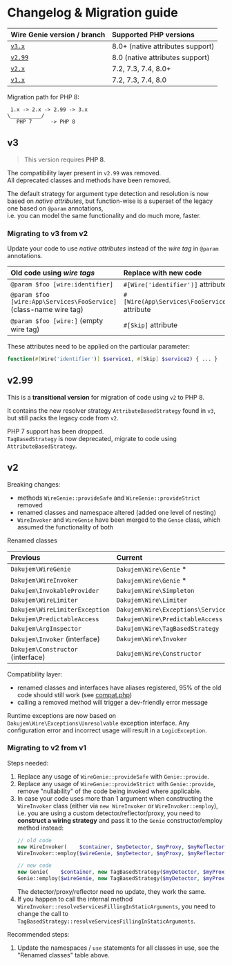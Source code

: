 # Changelog & Migration guide

| Wire Genie version / branch | Supported PHP versions |
|:----------------------------|:-----------------------|
| [`v3.x`](https://github.com/dakujem/wire-genie)             | 8.0+ (native attributes support) |
| [`v2.99`](https://github.com/dakujem/wire-genie/tree/v2.99) | 8.0  (native attributes support) |
| [`v2.x`](https://github.com/dakujem/wire-genie/tree/v2)     | 7.2, 7.3, 7.4, 8.0+ |
| [`v1.x`](https://github.com/dakujem/wire-genie/tree/v1)     | 7.2, 7.3, 7.4, 8.0  |

Migration path for PHP 8:
```
 1.x -> 2.x -> 2.99 -> 3.x
\__________/  
   PHP 7      -> PHP 8
```


## v3

> This version requires **PHP 8**.

The compatibility layer present in `v2.99` was removed.\
All deprecated classes and methods have been removed.

The default strategy for argument type detection and resolution is now based on _native attributes_,
but function-wise is a superset of the legacy one based on `@param` annotations,\
i.e. you can model the same functionality and do much more, faster.


### Migrating to v3 from v2

Update your code to use _native attributes_ instead of the _wire tag_ in `@param` annotations.

| Old code using _wire tags_ | Replace with new code |
|:---------|:-------------|
| `@param $foo [wire:identifier]` | `#[Wire('identifier')]` attribute |
| `@param $foo [wire:App\Services\FooService]` (class-name wire tag) | `#[Wire(App\Services\FooService::class)]` attribute |
| `@param $foo [wire:]` (empty wire tag) | `#[Skip]` attribute |

These attributes need to be applied on the particular parameter:
```php
function(#[Wire('identifier')] $service1, #[Skip] $service2) { ... }
```


## v2.99

This is a **transitional version** for migration of code using `v2` to PHP 8.

It contains the new resolver strategy `AttributeBasedStrategy` found in `v3`, but still packs the legacy code from `v2`.

PHP 7 support has been dropped.\
`TagBasedStrategy` is now deprecated, migrate to code using `AttributeBasedStrategy`.


## v2

Breaking changes:
- methods `WireGenie::provideSafe` and `WireGenie::provideStrict` removed
- renamed classes and namespace altered (added one level of nesting)
- `WireInvoker` and `WireGenie` have been merged to the `Genie` class, which assumed the functionality of both

Renamed classes

| Previous | Current |
|:---------|:--------|
| `Dakujem\WireGenie` | `Dakujem\Wire\Genie` * |
| `Dakujem\WireInvoker` | `Dakujem\Wire\Genie` * |
| `Dakujem\InvokableProvider` | `Dakujem\Wire\Simpleton` |
| `Dakujem\WireLimiter` | `Dakujem\Wire\Limiter` |
| `Dakujem\WireLimiterException` | `Dakujem\Wire\Exceptions\ServiceNotWhitelisted` |
| `Dakujem\PredictableAccess` | `Dakujem\Wire\PredictableAccess` |
| `Dakujem\ArgInspector` | `Dakujem\Wire\TagBasedStrategy` |
| `Dakujem\Invoker` (interface) | `Dakujem\Wire\Invoker` |
| `Dakujem\Constructor` (interface) | `Dakujem\Wire\Constructor` |

Compatibility layer:
- renamed classes and interfaces have aliases registered, 95% of the old code should still work (see [compat.php](compat.php))
- calling a removed method will trigger a dev-friendly error message

Runtime exceptions are now based on `Dakujem\Wire\Exceptions\Unresolvable` exception interface. Any configuration error and incorrect usage will result in a `LogicException`.


### Migrating to v2 from v1

Steps needed:
1. Replace any usage of `WireGenie::provideSafe` with `Genie::provide`.
2. Replace any usage of `WireGenie::provideStrict` with `Genie::provide`, remove "nullability" of the code being invoked where applicable.
3. In case your code uses more than 1 argument when constructing the `WireInvoker` class
   (either via `new WireInvoker` or `WireInvoker::employ`),
   i.e. you are using a custom detector/reflector/proxy,
   you need to **construct a wiring strategy** and pass it to the `Genie` constructor/employ method instead:
   ```php
   // old code
   new WireInvoker(    $container, $myDetector, $myProxy, $myReflector);
   WireInvoker::employ($wireGenie, $myDetector, $myProxy, $myReflector);

   // new code
   new Genie(    $container, new TagBasedStrategy($myDetector, $myProxy, $myReflector));
   Genie::employ($wireGenie, new TagBasedStrategy($myDetector, $myProxy, $myReflector));
   ```
   The detector/proxy/reflector need no update, they work the same.
4. If you happen to call the internal method `WireInvoker::resolveServicesFillingInStaticArguments`,
   you need to change the call to `TagBasedStrategy::resolveServicesFillingInStaticArguments`.

Recommended steps:
1. Update the namespaces / `use` statements for all classes in use, see the "Renamed classes" table above.

